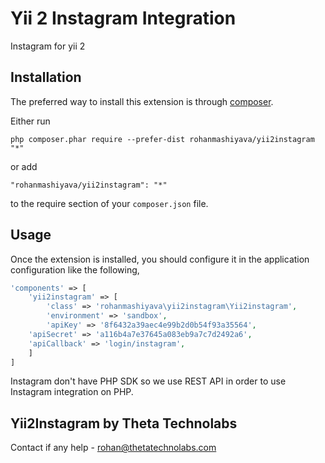 Yii 2 Instagram Integration
===========================
Instagram for yii 2

Installation
------------

The preferred way to install this extension is through [composer](http://getcomposer.org/download/).

Either run

```
php composer.phar require --prefer-dist rohanmashiyava/yii2instagram "*"
```

or add

```
"rohanmashiyava/yii2instagram": "*"
```

to the require section of your `composer.json` file.


Usage
-----

Once the extension is installed, you should configure it in the application configuration like the following,

```php
'components' => [
    'yii2instagram' => [
        'class' => 'rohanmashiyava\yii2instagram\Yii2instagram',
        'environment' => 'sandbox',
        'apiKey' => '8f6432a39aec4e99b2d0b54f93a35564',
	'apiSecret' => 'a116b4a7e37645a083eb9a7c7d2492a6',
	'apiCallback' => 'login/instagram',
    ]
]
```
Instagram don't have PHP SDK so we use REST API in order to use Instagram integration on PHP.

Yii2Instagram  by Theta Technolabs
----------------------------------
Contact if any help - rohan@thetatechnolabs.com
